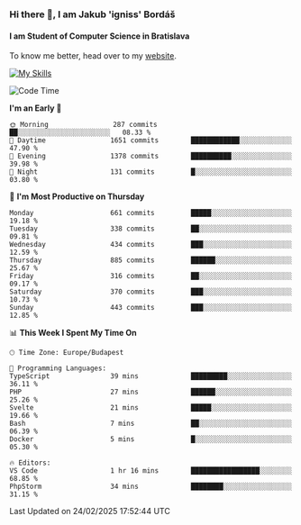 ### Hi there 👋, I am Jakub 'igniss' Bordáš

#### I am Student of Computer Science in Bratislava
To know me better, head over to my [website](https://bordas.sk).

[![My Skills](https://skillicons.dev/icons?i=js,typescript,html,css,figma,svelte,vue,next,postgresql,nest,express,nodejs)](https://bordas.sk)


<!--START_SECTION:waka-->
![Code Time](http://img.shields.io/badge/Code%20Time-1%2C687%20hrs%2056%20mins-blue)

**I'm an Early 🐤** 

```text
🌞 Morning                287 commits         ██░░░░░░░░░░░░░░░░░░░░░░░   08.33 % 
🌆 Daytime                1651 commits        ████████████░░░░░░░░░░░░░   47.90 % 
🌃 Evening                1378 commits        ██████████░░░░░░░░░░░░░░░   39.98 % 
🌙 Night                  131 commits         █░░░░░░░░░░░░░░░░░░░░░░░░   03.80 % 
```
📅 **I'm Most Productive on Thursday** 

```text
Monday                   661 commits         █████░░░░░░░░░░░░░░░░░░░░   19.18 % 
Tuesday                  338 commits         ██░░░░░░░░░░░░░░░░░░░░░░░   09.81 % 
Wednesday                434 commits         ███░░░░░░░░░░░░░░░░░░░░░░   12.59 % 
Thursday                 885 commits         ██████░░░░░░░░░░░░░░░░░░░   25.67 % 
Friday                   316 commits         ██░░░░░░░░░░░░░░░░░░░░░░░   09.17 % 
Saturday                 370 commits         ███░░░░░░░░░░░░░░░░░░░░░░   10.73 % 
Sunday                   443 commits         ███░░░░░░░░░░░░░░░░░░░░░░   12.85 % 
```


📊 **This Week I Spent My Time On** 

```text
🕑︎ Time Zone: Europe/Budapest

💬 Programming Languages: 
TypeScript               39 mins             █████████░░░░░░░░░░░░░░░░   36.11 % 
PHP                      27 mins             ██████░░░░░░░░░░░░░░░░░░░   25.26 % 
Svelte                   21 mins             █████░░░░░░░░░░░░░░░░░░░░   19.66 % 
Bash                     7 mins              ██░░░░░░░░░░░░░░░░░░░░░░░   06.39 % 
Docker                   5 mins              █░░░░░░░░░░░░░░░░░░░░░░░░   05.30 % 

🔥 Editors: 
VS Code                  1 hr 16 mins        █████████████████░░░░░░░░   68.85 % 
PhpStorm                 34 mins             ████████░░░░░░░░░░░░░░░░░   31.15 % 
```


 Last Updated on 24/02/2025 17:52:44 UTC
<!--END_SECTION:waka-->
